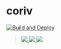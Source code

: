 # coriv
[![Build and Deploy](https://github.com/corcc/coriv/actions/workflows/deploy.yml/badge.svg)](https://github.com/corcc/coriv/actions/workflows/deploy.yml)
> [ ![](https://img.shields.io/badge/-Vaccinations%20and%20Cases-yellow.svg) ](https://corcc.github.io/coriv?)
[ ![](https://img.shields.io/badge/-Cases-red.svg) ](https://corcc.github.io/coriv?case)
[ ![](https://img.shields.io/badge/-Vaccinations-<>.svg) ](https://corcc.github.io/coriv?vaccination)
